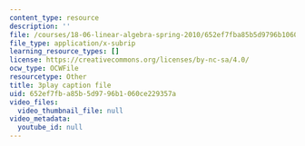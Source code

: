 ```yaml
---
content_type: resource
description: ''
file: /courses/18-06-linear-algebra-spring-2010/652ef7fba85b5d9796b1060ce229357a_srxexLishgY.vtt
file_type: application/x-subrip
learning_resource_types: []
license: https://creativecommons.org/licenses/by-nc-sa/4.0/
ocw_type: OCWFile
resourcetype: Other
title: 3play caption file
uid: 652ef7fb-a85b-5d97-96b1-060ce229357a
video_files:
  video_thumbnail_file: null
video_metadata:
  youtube_id: null
---
```

